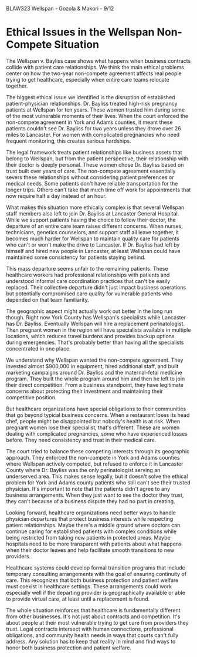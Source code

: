 BLAW323 Wellspan - Gozola & Makori - 9/12

# Ethical Issues in the Wellspan Non-Compete Situation

The Wellspan v. Bayliss case shows what happens when business contracts collide with patient care relationships. We think the main ethical problems center on how the two-year non-compete agreement affects real people trying to get healthcare, especially when entire care teams relocate together.

The biggest ethical issue we identified is the disruption of established patient-physician relationships. Dr. Bayliss treated high-risk pregnancy patients at Wellspan for ten years. These women trusted him during some of the most vulnerable moments of their lives. When the court enforced the non-compete agreement in York and Adams counties, it meant these patients couldn't see Dr. Bayliss for two years unless they drove over 26 miles to Lancaster. For women with complicated pregnancies who need frequent monitoring, this creates serious hardships.

The legal framework treats patient relationships like business assets that belong to Wellspan, but from the patient perspective, their relationship with their doctor is deeply personal. These women chose Dr. Bayliss based on trust built over years of care. The non-compete agreement essentially severs these relationships without considering patient preferences or medical needs. Some patients don't have reliable transportation for the longer trips. Others can't take that much time off work for appointments that now require half a day instead of an hour.

What makes this situation more ethically complex is that several Wellspan staff members also left to join Dr. Bayliss at Lancaster General Hospital. While we support patients having the choice to follow their doctor, the departure of an entire care team raises different concerns. When nurses, technicians, genetics counselors, and support staff all leave together, it becomes much harder for Wellspan to maintain quality care for patients who can't or won't make the drive to Lancaster. If Dr. Bayliss had left by himself and hired new people in Lancaster, at least Wellspan could have maintained some consistency for patients staying behind.

This mass departure seems unfair to the remaining patients. These healthcare workers had professional relationships with patients and understood informal care coordination practices that can't be easily replaced. Their collective departure didn't just impact business operations but potentially compromised care quality for vulnerable patients who depended on that team familiarity.

The geographic aspect might actually work out better in the long run though. Right now York County has Wellspan's specialists while Lancaster has Dr. Bayliss. Eventually Wellspan will hire a replacement perinatologist. Then pregnant women in the region will have specialists available in multiple locations, which reduces travel burdens and provides backup options during emergencies. That's probably better than having all the specialists concentrated in one place.

We understand why Wellspan wanted the non-compete agreement. They invested almost $900,000 in equipment, hired additional staff, and built marketing campaigns around Dr. Bayliss and the maternal-fetal medicine program. They built the whole program around him and then he left to join their direct competition. From a business standpoint, they have legitimate concerns about protecting their investment and maintaining their competitive position.

But healthcare organizations have special obligations to their communities that go beyond typical business concerns. When a restaurant loses its head chef, people might be disappointed but nobody's health is at risk. When pregnant women lose their specialist, that's different. These are women dealing with complicated pregnancies, some who have experienced losses before. They need consistency and trust in their medical care.

The court tried to balance these competing interests through its geographic approach. They enforced the non-compete in York and Adams counties where Wellspan actively competed, but refused to enforce it in Lancaster County where Dr. Bayliss was the only perinatologist serving an underserved area. This makes sense legally, but it doesn't solve the ethical problem for York and Adams county patients who still can't see their trusted physician. It's important to note that the patients didn't agree to any business arrangements. When they just want to see the doctor they trust, they can't because of a business dispute they had no part in creating.

Looking forward, healthcare organizations need better ways to handle physician departures that protect business interests while respecting patient relationships. Maybe there's a middle ground where doctors can continue caring for established patients with complex conditions while being restricted from taking new patients in protected areas. Maybe hospitals need to be more transparent with patients about what happens when their doctor leaves and help facilitate smooth transitions to new providers.

Healthcare systems could develop formal transition programs that include temporary consulting arrangements with the goal of ensuring continuity of care. This recognizes that both business protection and patient welfare must coexist in healthcare settings. These arrangements could work especially well if the departing provider is geographically available or able to provide virtual care, at least until a replacement is found.

The whole situation reinforces that healthcare is fundamentally different from other businesses. It's not just about contracts and competition. It's about people at their most vulnerable trying to get care from providers they trust. Legal contracts intersect with human connections, professional obligations, and community health needs in ways that courts can't fully address. Any solution has to keep that reality in mind and find ways to honor both business protection and patient welfare.
